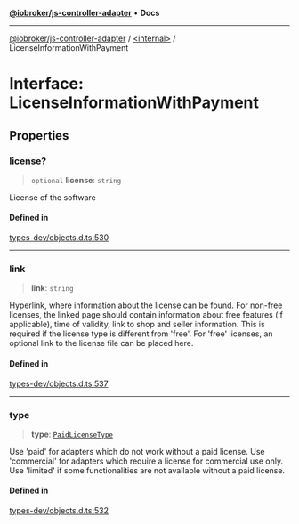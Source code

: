 [**@iobroker/js-controller-adapter**](../../README.md) • **Docs**

***

[@iobroker/js-controller-adapter](../../globals.md) / [\<internal\>](../README.md) / LicenseInformationWithPayment

# Interface: LicenseInformationWithPayment

## Properties

### license?

> `optional` **license**: `string`

License of the software

#### Defined in

[types-dev/objects.d.ts:530](https://github.com/ioBroker/ioBroker.js-controller/blob/db3148f4f009815e1f45f53311ac77bd26045ce1/packages/types-dev/objects.d.ts#L530)

***

### link

> **link**: `string`

Hyperlink, where information about the license can be found. For non-free licenses, the linked page should contain information about free features (if applicable), time of validity, link to shop and seller information.
This is required if the license type is different from 'free'. For 'free' licenses, an optional link to the license file can be placed here.

#### Defined in

[types-dev/objects.d.ts:537](https://github.com/ioBroker/ioBroker.js-controller/blob/db3148f4f009815e1f45f53311ac77bd26045ce1/packages/types-dev/objects.d.ts#L537)

***

### type

> **type**: [`PaidLicenseType`](../type-aliases/PaidLicenseType.md)

Use 'paid' for adapters which do not work without a paid license. Use 'commercial' for adapters which require a license for commercial use only. Use 'limited' if some functionalities are not available without a paid license.

#### Defined in

[types-dev/objects.d.ts:532](https://github.com/ioBroker/ioBroker.js-controller/blob/db3148f4f009815e1f45f53311ac77bd26045ce1/packages/types-dev/objects.d.ts#L532)
